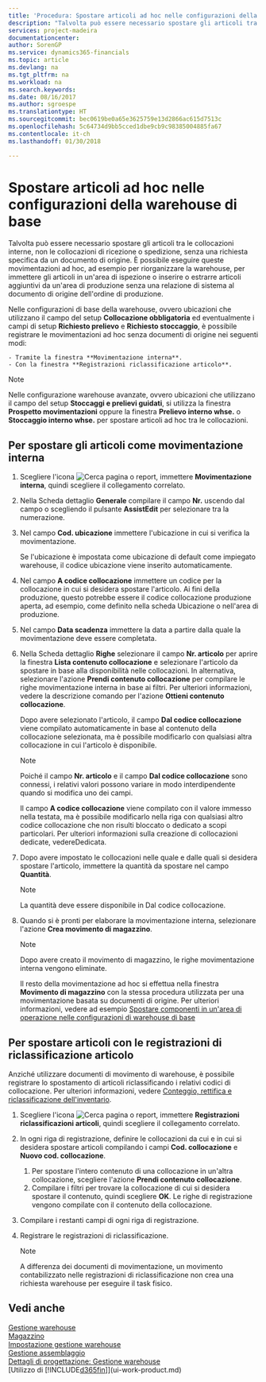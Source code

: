 ```yaml
---
title: 'Procedura: Spostare articoli ad hoc nelle configurazioni della warehouse di base | Documenti Microsoft'
description: "Talvolta può essere necessario spostare gli articoli tra le collocazioni interne, non le collocazioni di ricezione o spedizione, senza una richiesta specifica da un documento di origine. È possibile eseguire queste movimentazioni ad hoc, ad esempio per riorganizzare la warehouse, per immettere gli articoli in un'area di ispezione o inserire o estrarre articoli aggiuntivi da un'area di produzione senza una relazione di sistema al documento di origine dell'ordine di produzione."
services: project-madeira
documentationcenter: 
author: SorenGP
ms.service: dynamics365-financials
ms.topic: article
ms.devlang: na
ms.tgt_pltfrm: na
ms.workload: na
ms.search.keywords: 
ms.date: 08/16/2017
ms.author: sgroespe
ms.translationtype: HT
ms.sourcegitcommit: bec0619be0a65e3625759e13d2866ac615d7513c
ms.openlocfilehash: 5c64734d9bb5cced1dbe9cb9c98385004885fa67
ms.contentlocale: it-ch
ms.lasthandoff: 01/30/2018

---
```

# <a name="move-items-ad-hoc-in-basic-warehouse-configurations"></a>Spostare articoli ad hoc nelle configurazioni della warehouse di base
Talvolta può essere necessario spostare gli articoli tra le collocazioni interne, non le collocazioni di ricezione o spedizione, senza una richiesta specifica da un documento di origine. È possibile eseguire queste movimentazioni ad hoc, ad esempio per riorganizzare la warehouse, per immettere gli articoli in un'area di ispezione o inserire o estrarre articoli aggiuntivi da un'area di produzione senza una relazione di sistema al documento di origine dell'ordine di produzione.  

Nelle configurazioni di base della warehouse, ovvero ubicazioni che utilizzano il campo del setup **Collocazione obbligatoria** ed eventualmente i campi di setup **Richiesto prelievo** e **Richiesto stoccaggio**, è possibile registrare le movimentazioni ad hoc senza documenti di origine nei seguenti modi:  

    - Tramite la finestra **Movimentazione interna**.  
    - Con la finestra **Registrazioni riclassificazione articolo**.  

> [!NOTE]  
>  Nelle configurazione warehouse avanzate, ovvero ubicazioni che utilizzano il campo del setup **Stoccaggi e prelievi guidati**, si utilizza la finestra **Prospetto movimentazioni** oppure la finestra **Prelievo interno whse.** o **Stoccaggio interno whse.** per spostare articoli ad hoc tra le collocazioni.  

## <a name="to-move-items-as-an-internal-movement"></a>Per spostare gli articoli come movimentazione interna  
1.  Scegliere l'icona ![Cerca pagina o report](media/ui-search/search_small.png "Cerca pagina o report"), immettere **Movimentazione interna**, quindi scegliere il collegamento correlato.  
2.  Nella Scheda dettaglio **Generale** compilare il campo **Nr.** uscendo dal campo o scegliendo il pulsante **AssistEdit** per selezionare tra la numerazione.  
3.  Nel campo **Cod. ubicazione** immettere l'ubicazione in cui si verifica la movimentazione.  

    Se l'ubicazione è impostata come ubicazione di default come impiegato warehouse, il codice ubicazione viene inserito automaticamente.  
4.  Nel campo **A codice collocazione** immettere un codice per la collocazione in cui si desidera spostare l'articolo. Ai fini della produzione, questo potrebbe essere il codice collocazione produzione aperta, ad esempio, come definito nella scheda Ubicazione o nell'area di produzione.  
5.  Nel campo **Data scadenza** immettere la data a partire dalla quale la movimentazione deve essere completata.  
6.  Nella Scheda dettaglio **Righe** selezionare il campo **Nr. articolo** per aprire la finestra **Lista contenuto collocazione** e selezionare l'articolo da spostare in base alla disponibilità nelle collocazioni. In alternativa, selezionare l'azione **Prendi contenuto collocazione** per compilare le righe movimentazione interna in base ai filtri. Per ulteriori informazioni, vedere la descrizione comando per l'azione **Ottieni contenuto collocazione**.   

    Dopo avere selezionato l'articolo, il campo **Dal codice collocazione** viene compilato automaticamente in base al contenuto della collocazione selezionata, ma è possibile modificarlo con qualsiasi altra collocazione in cui l'articolo è disponibile.  

    > [!NOTE]  
    >  Poiché il campo **Nr. articolo** e il campo **Dal codice collocazione** sono connessi, i relativi valori possono variare in modo interdipendente quando si modifica uno dei campi.  

    Il campo **A codice collocazione** viene compilato con il valore immesso nella testata, ma è possibile modificarlo nella riga con qualsiasi altro codice collocazione che non risulti bloccato o dedicato a scopi particolari. Per ulteriori informazioni sulla creazione di collocazioni dedicate, vedereDedicata.  
7.  Dopo avere impostato le collocazioni nelle quale e dalle quali si desidera spostare l'articolo, immettere la quantità da spostare nel campo **Quantità**.  

    > [!NOTE]  
    >  La quantità deve essere disponibile in Dal codice collocazione.  

8.  Quando si è pronti per elaborare la movimentazione interna, selezionare l'azione **Crea movimento di magazzino**.  

    > [!NOTE]  
    >  Dopo avere creato il movimento di magazzino, le righe movimentazione interna vengono eliminate.  

    Il resto della movimentazione ad hoc si effettua nella finestra **Movimento di magazzino** con la stessa procedura utilizzata per una movimentazione basata su documenti di origine. Per ulteriori informazioni, vedere ad esempio [Spostare componenti in un'area di operazione nelle configurazioni di warehouse di base](warehouse-how-to-move-components-to-an-operation-area-in-basic-warehousing.md)  

## <a name="to-move-items-with-the-item-reclassification-journal"></a>Per spostare articoli con le registrazioni di riclassificazione articolo
Anziché utilizzare documenti di movimento di warehouse, è possibile registrare lo spostamento di articoli riclassificando i relativi codici di collocazione. Per ulteriori informazioni, vedere [Conteggio, rettifica e riclassificazione dell'inventario](inventory-how-count-adjust-reclassify.md).   
1.  Scegliere l'icona ![Cerca pagina o report](media/ui-search/search_small.png "Cerca pagina o report"), immettere **Registrazioni riclassificazioni articoli**, quindi scegliere il collegamento correlato.  
2.  In ogni riga di registrazione, definire le collocazioni da cui e in cui si desidera spostare articoli compilando i campi **Cod. collocazione** e **Nuovo cod. collocazione**.  

    1.  Per spostare l'intero contenuto di una collocazione in un'altra collocazione, scegliere l'azione **Prendi contenuto collocazione**.  
    2.  Compilare i filtri per trovare la collocazione di cui si desidera spostare il contenuto, quindi scegliere **OK**. Le righe di registrazione vengono compilate con il contenuto della collocazione.  
3.  Compilare i restanti campi di ogni riga di registrazione.   
4.  Registrare le registrazioni di riclassificazione.  

    > [!NOTE]  
    >  A differenza dei documenti di movimentazione, un movimento contabilizzato nelle registrazioni di riclassificazione non crea una richiesta warehouse per eseguire il task fisico.  

## <a name="see-also"></a>Vedi anche  
[Gestione warehouse](warehouse-manage-warehouse.md)  
[Magazzino](inventory-manage-inventory.md)  
[Impostazione gestione warehouse](warehouse-setup-warehouse.md)     
[Gestione assemblaggio](assembly-assemble-items.md)    
[Dettagli di progettazione: Gestione warehouse](design-details-warehouse-management.md)  
[Utilizzo di [!INCLUDE[d365fin](includes/d365fin_md.md)]](ui-work-product.md)

